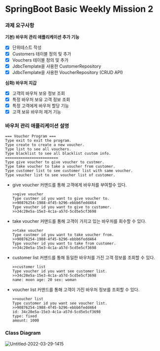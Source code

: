 # SpringBoot Basic Weekly Mission 2
### 과제 요구사항

**기본) 바우처 관리 애플리케이션 추가 기능**
- [x] 단위테스트 작성
- [x] Customers 테이블 정의 및 추가
- [x] Vouchers 테이블 정의 및 추가
- [x] JdbcTemplate을 사용한 CustomerRepository
- [x] JdbcTemplate을 사용한 VoucherRepository (CRUD API)

**심화) 바우처 지갑**

- [x] 고객의 바우처 보유 정보 조회
- [x] 특정 바우처 보유 고객 정보 조회
- [x] 특정 고객에게 바우처 할당 기능
- [x] 고객 보유 바우처 제거 기능

### **바우처 관리 애플리케이션 설명**
    === Voucher Program ===
    Type exit to exit the program.
    Type create to create a new voucher.
    Type list to see all vouchers.
    Type blacklist to see all blacklist custom info.
    ========================
    Type give voucher to give voucher to custmer.
    Type take voucher to take a voucher from customer.
    Type customer list to see customer list with same voucher.
    Type voucher list to see voucher list of customer.

- give voucher 커맨드를 통해 고객에게 바우처를 부여할수 있다.
    ```
  >>give voucher
  Type custmer id you want to give voucher to.
  >>90876254-1988-4f45-b296-ebbb6fedd464
  Type voucher id you want to give to customer.
  >>34c20e5a-15e3-4c1a-a57d-5cd5e5cf3698
  ```
- take voucher 커맨드를 통해 고객이 가지고 있는 바우처를 회수할 수 있다.
    ```
  >>take voucher
  Type custmer id you want to take voucher from.
  >>90876254-1988-4f45-b296-ebbb6fedd464
  Type voucher id you want to take from customer.
  >>34c20e5a-15e3-4c1a-a57d-5cd5e5cf3698
    ```

- customer list 커맨드를 통해 동일한 바우처를 가진 고객 정보를 조회할 수 있다.
    ```
  >>customer list
  Type voucher id you want see customer list.
  >>34c20e5a-15e3-4c1a-a57d-5cd5e5cf3698
  name: moon age: 20 sex: woman
    ```
- voucher list 커맨드를 통해 고객이 가진 바우처 정보를 조회할 수 있다.
  ```
  >>voucher list
  Type customer id you want see voucher list.
  >>90876254-1988-4f45-b296-ebbb6fedd464
  id: 34c20e5a-15e3-4c1a-a57d-5cd5e5cf3698
  type: fixed
  amount: 1000
  ```

### Class Diagram

![Untitled-2022-03-29-1415](https://user-images.githubusercontent.com/37391733/163552243-7c7b42fb-3fb1-49b1-b612-9cce565bef8b.png)
